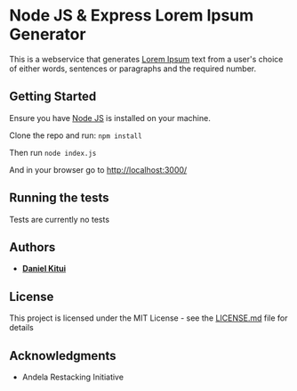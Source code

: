 # Node JS & Express Lorem Ipsum Generator

This is a webservice that generates [Lorem Ipsum](https://en.wikipedia.org/wiki/Lorem_ipsum) text from a user's choice of either words, sentences or paragraphs and the required number.

## Getting Started

Ensure you have [Node JS](https://nodejs.org/en/) is installed on your machine.

Clone the repo and run: 
    `npm install`
    
Then run 
    `node index.js`
    
And in your browser go to <http://localhost:3000/>

## Running the tests

Tests are currently no tests

## Authors

* **[Daniel Kitui](https://github.com/dmkitui)**

## License

This project is licensed under the MIT License - see the [LICENSE.md](LICENSE.md) file for details

## Acknowledgments

* Andela Restacking Initiative
